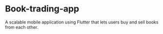 # Book-trading-app
A scalable mobile application using Flutter that lets users buy and sell books from each other. 
